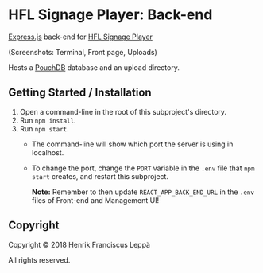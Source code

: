 HFL Signage Player: Back-end
============================

[Express.js] back-end for [HFL Signage Player]

(Screenshots: Terminal, Front page, Uploads)

Hosts a [PouchDB] database and an upload directory.


Getting Started / Installation
------------------------------

1. Open a command-line in the root of this subproject's directory.
2. Run `npm install`.
3. Run `npm start`.
   - The command-line will show which port the server is using in localhost.
   - To change the port, change the `PORT` variable in the `.env` file that
     `npm start` creates, and restart this subproject.

     **Note:** Remember to then update `REACT_APP_BACK_END_URL` in the `.env`
     files of Front-end and Management UI!


Copyright
---------

Copyright © 2018 Henrik Franciscus Leppä

All rights reserved.


[Express.js]: https://github.com/expressjs/express
[PouchDB]: https://github.com/pouchdb/pouchdb
[HFL Signage Player]: https://github.com/henrik-leppa/hfl-signage-player
